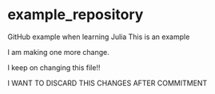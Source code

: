 # example_repository
GitHub example when learning Julia
This is an example


I am making one more change.

I keep on changing this file!!

I WANT TO DISCARD THIS CHANGES AFTER COMMITMENT